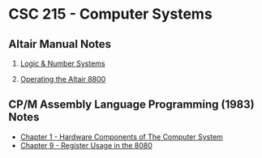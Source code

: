 # CSC 215 - Computer Systems

## **Altair Manual Notes**
 1. [Logic & Number Systems](Notes/AltairManualPart1notes.md)

 3. [Operating the Altair 8800](Notes/AltairManualPart3notes.md)

## **CP/M Assembly Language Programming (1983) Notes**
 - [Chapter 1 - Hardware Components of The Computer System](./Notes/CPM_Asm-Chp1.md)
 - [Chapter 9 - Register Usage in the 8080](./Notes/CPM_chp9.md)